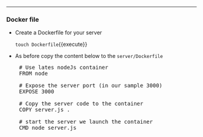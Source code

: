 -----
### Docker file

- Create a Dockerfile for your server

    `touch Dockerfile`{{execute}}

- As before copy the content below to the `server/Dockerfile`

<pre class="file" data-filename="server/Dockerfile" data-target="replace">
    # Use lates nodeJs container
    FROM node

    # Expose the server port (in our sample 3000)
    EXPOSE 3000

    # Copy the server code to the container
    COPY server.js .

    # start the server we launch the container
    CMD node server.js
</pre>